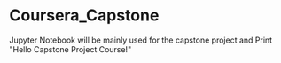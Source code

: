 # Coursera_Capstone
Jupyter Notebook  will be mainly used for the capstone project and Print "Hello Capstone Project Course!"
